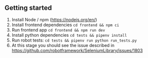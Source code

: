 ## Getting started 

1. Install Node / npm (https://nodejs.org/en/)
2. Install frontend dependencies `cd frontend && npm ci`
3. Run frontend app `cd frontend && npm run dev`
4. Install python dependencies `cd tests && pipenv install`
5. Run robot tests: `cd tests && pipenv run python run_tests.py`
6. At this stage you should see the issue described in https://github.com/robotframework/SeleniumLibrary/issues/1803
